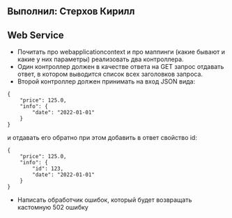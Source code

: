 ## Выполнил: Стерхов Кирилл

## Web Service

* Почитать про webapplicationcontext и про маппинги (какие бывают и какие у них параметры)
  реализовать два контроллера.
* Один контроллер должен в качестве ответа на GET запрос отдавать ответ, в котором выводится список всех заголовков запроса.
* Второй контроллер должен принимать на вход JSON вида:
``` 
{
    "price": 125.0,
    "info": {
        "date": "2022-01-01"
    }
}
```

и отдавать его обратно при этом добавить в ответ свойство id:

```
{
    "price": 125.0,
    "info": {
        "id": 123,
        "date": "2022-01-01"
    }
}
```

* Написать обработчик ошибок, который будет возвращать кастомную 502 ошибку
